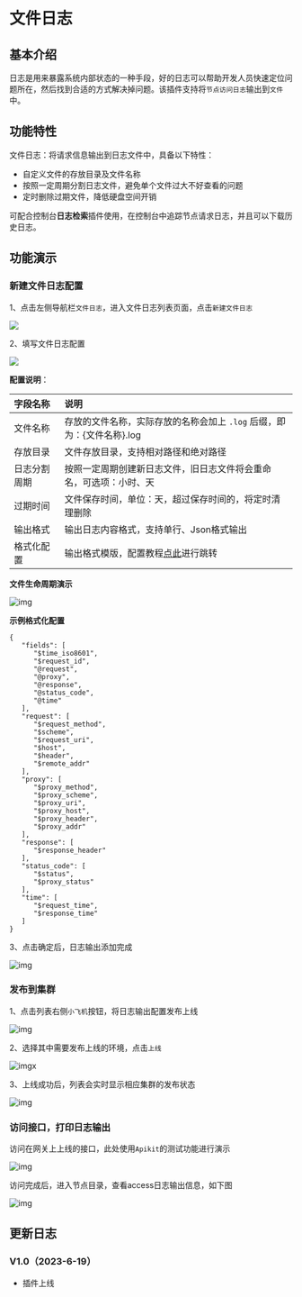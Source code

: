 # 文件日志

## 基本介绍

日志是用来暴露系统内部状态的一种手段，好的日志可以帮助开发人员快速定位问题所在，然后找到合适的方式解决掉问题。该插件支持将`节点访问日志`输出到`文件`中。

## 功能特性

文件日志：将请求信息输出到日志文件中，具备以下特性：

- 自定义文件的存放目录及文件名称
- 按照一定周期分割日志文件，避免单个文件过大不好查看的问题
- 定时删除过期文件，降低硬盘空间开销

可配合控制台**日志检索**插件使用，在控制台中追踪节点请求日志，并且可以下载历史日志。

## 功能演示

### 新建文件日志配置

1、点击左侧导航栏`文件日志`，进入文件日志列表页面，点击`新建文件日志`

![](http://data.eolinker.com/course/Hyej4cd6edbb5520f7f62618145d4dca056ee11ae1c3bde.png)

2、填写文件日志配置

![](http://data.eolinker.com/course/VPAFJkz46df9dbc795aeab9afe5e8d6210cca03af46b63d.png)

**配置说明**：

| 字段名称     | 说明                                                         |
| :----------- | :----------------------------------------------------------- |
| 文件名称     | 存放的文件名称，实际存放的名称会加上 `.log` 后缀，即为：{文件名称}.log |
| 存放目录     | 文件存放目录，支持相对路径和绝对路径                         |
| 日志分割周期 | 按照一定周期创建新日志文件，旧日志文件将会重命名，可选项：小时、天 |
| 过期时间     | 文件保存时间，单位：天，超过保存时间的，将定时清理删除       |
| 输出格式     | 输出日志内容格式，支持单行、Json格式输出                     |
| 格式化配置   | 输出格式模版，配置教程[点此](https://help.apinto.com/docs/formatter)进行跳转 |

**文件生命周期演示**



![img](http://data.eolinker.com/course/tgLQMA27ce951803c9e4c6ab3c82a899863c86f86624e01.png)



**示例格式化配置**

```
{
   "fields": [
      "$time_iso8601",
      "$request_id",
      "@request",
      "@proxy",
      "@response",
      "@status_code",
      "@time"
   ],
   "request": [
      "$request_method",
      "$scheme",
      "$request_uri",
      "$host",
      "$header",
      "$remote_addr"
   ],
   "proxy": [
      "$proxy_method",
      "$proxy_scheme",
      "$proxy_uri",
      "$proxy_host",
      "$proxy_header",
      "$proxy_addr"
   ],
   "response": [
      "$response_header"
   ],
   "status_code": [
      "$status",
      "$proxy_status"
   ],
   "time": [
      "$request_time",
      "$response_time"
   ]
}
```

3、点击确定后，日志输出添加完成



![img](http://data.eolinker.com/course/GXFbedia2b05c6b0ce77da8a38f536160af4ec11e1209cf.png)

### 发布到集群

1、点击列表右侧`小飞机`按钮，将日志输出配置发布上线



![img](http://data.eolinker.com/course/gxDIv7z9cc0f9e18b0e905f0e8f185a958f3c5c8d25e6a8.png)



2、选择其中需要发布上线的环境，点击`上线`



![img](http://data.eolinker.com/course/cXAzeC7c3391a55bec8eb5be6c0c6baf2baf3226d9c31e9.png)x



3、上线成功后，列表会实时显示相应集群的发布状态



![img](http://data.eolinker.com/course/n6vc56D488d01bdf61f85e12507117546806602ea0f380f.png)

### 访问接口，打印日志输出

访问在网关上上线的接口，此处使用`Apikit`的测试功能进行演示



![img](http://data.eolinker.com/course/l2sHmd3600aeebb248a48629498f4a0ab9e2529ac1e3587.png)



访问完成后，进入节点目录，查看access日志输出信息，如下图



![img](http://data.eolinker.com/course/d5ryFin9e200c902beea742b311944041249ce19732bb28.png)

## 更新日志

### V1.0（2023-6-19）

- 插件上线